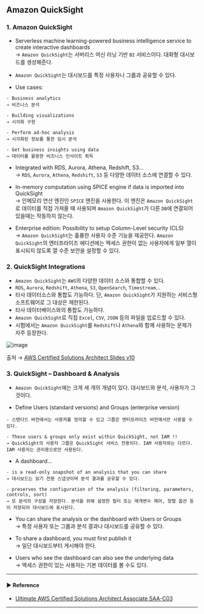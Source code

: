 ## Amazon QuickSight
### 1. Amazon QuickSight
- Serverless machine learning-powered business intelligence service to create interactive dashboards  
→ `Amazon QuickSight`는 서버리스 머신 러닝 기반 `BI` 서비스이다. 대화형 대시보드를 생성해준다.

- `Amazon QuickSight`는 대시보드를 특정 사용자나 그룹과 공유할 수 있다.

- Use cases:
~~~
- Business analytics
→ 비즈니스 분석

- Building visualizations
→ 시각화 구현

- Perform ad-hoc analysis
→ 시각화된 정보를 통한 임시 분석

- Get business insights using data
→ 데이터를 활용한 비즈니스 인사이트 획득
~~~

- Integrated with RDS, Aurora, Athena, Redshift, S3…  
→ `RDS`, `Aurora`, `Athena`, `Redshift`, `S3` 등 다양한 데이터 소스에 연결할 수 있다.

- In-memory computation using SPICE engine if data is imported into QuickSight  
→ 인메모리 연산 엔진인 `SPICE` 엔진을 사용한다. 이 엔진은 `Amazon QuickSight`로 데이터를 직접 가져올 때 사용되며 `Amazon QuickSight`가 다른 `DB`에 연결되어 있을때는 작동하지 않는다.

- Enterprise edition: Possibility to setup Column-Level security (CLS)  
→ `Amazon QuickSight`는 훌륭한 사용자 수준 기능을 제공한다. `Amazon QuickSight`의 엔터프라이즈 에디션에는 액세스 권한이 없는 사용자에게 일부 열이 표시되지 않도록 열 수준 보안을 설정할 수 있다.

### 2. QuickSight Integrations
- `Amazon QuickSight`는 `AWS`의 다양한 데이터 소스와 통합할 수 있다.
- `RDS`, `Aurora`, `Redshift`, `Athena`, `S3`, `OpenSearch`, `Timestream`...
- 타사 데이터소스와 통합도 가능하다. 단, `Amazon QuickSight`가 지원하는 서비스형 소프트웨어로 그 대상은 제한된다.
- 타사 데이터베이스와의 통합도 가능하다.
- `Amazon QuickSight`로 직접 `Excel`, `CSV`, `JSON` 등의 파일을 업로드할 수 있다.
- 시험에서는 `Amazon QuickSight`를 `Redshift`나 `Athena`와 함께 사용하는 문제가 자주 등장한다.

![image](https://user-images.githubusercontent.com/97398071/235960416-7e9f4c4d-fac7-45b1-b83f-2a8668ecbeeb.png)

출처 → [AWS Certified Solutions Architect Slides v10](https://courses.datacumulus.com/downloads/certified-solutions-architect-pn9/)

### 3. QuickSight – Dashboard & Analysis
- `Amazon QuickSight`에는 크게 세 개의 개념이 있다. 대시보드와 분석, 사용자가 그 것이다.

- Define Users (standard versions) and Groups (enterprise version)
~~~
- 스탠다드 버전에서는 사용자를 정의할 수 있고 그룹은 엔터프라이즈 버전에서만 사용할 수 있다.

- These users & groups only exist within QuickSight, not IAM !!
→ QuickSight의 사용자 그룹은 QuickSight 서비스 전용이다. IAM 사용자와는 다르다. IAM 사용자는 관리용으로만 사용된다.
~~~

- A dashboard…
~~~
- is a read-only snapshot of an analysis that you can share
→ 대시보드는 읽기 전용 스냅샷이며 분석 결과를 공유할 수 있다.

- preserves the configuration of the analysis (filtering, parameters, controls, sort)
→ 또 분석의 구성을 저장한다. 분석을 위해 설정한 필터 또는 매개변수 제어, 정렬 옵션 등이 저장되어 대시보드에 표시된다. 
~~~

- You can share the analysis or the dashboard with Users or Groups  
→ 특정 사용자 또는 그룹과 분석 결과나 대시보드를 공유할 수 있다.

- To share a dashboard, you must first publish it  
→ 일단 대시보드부터 게시해야 한다. 

- Users who see the dashboard can also see the underlying data  
→ 액세스 권한이 있는 사용자는 기본 데이터를 볼 수도 있다. 

---
#### ▶ Reference
- [Ultimate AWS Certified Solutions Architect Associate SAA-C03](https://www.udemy.com/course/aws-certified-solutions-architect-associate-saa-c03/)
---
